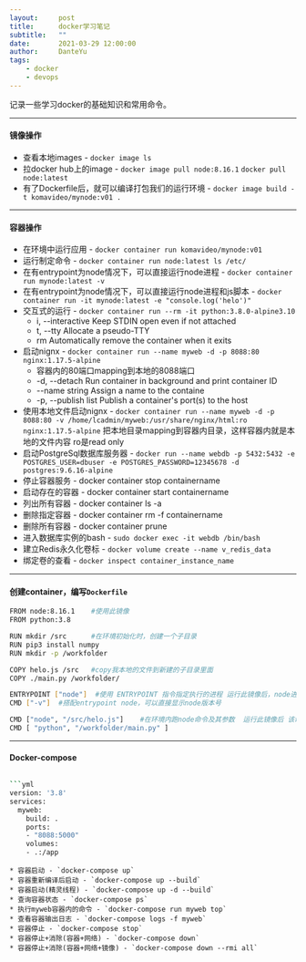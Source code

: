 ```yaml
---
layout:     post
title:      docker学习笔记
subtitle:   ""
date:       2021-03-29 12:00:00
author:     DanteYu
tags:
    - docker	
    - devops
---
```


记录一些学习docker的基础知识和常用命令。

---

#### 镜像操作

* 查看本地images - `docker image ls`
* 拉docker hub上的image - `docker image pull node:8.16.1` `docker pull node:latest`
* 有了Dockerfile后，就可以编译打包我们的运行环境 - `docker image build -t komavideo/mynode:v01 .`  

---

#### 容器操作

* 在环境中运行应用 - `docker container run komavideo/mynode:v01`
* 运行制定命令 - `docker container run node:latest ls /etc/` 
* 在有entrypoint为node情况下，可以直接运行node进程 - `docker container run mynode:latest -v`
* 在有entrypoint为node情况下，可以直接运行node进程和js脚本 - `docker container run -it mynode:latest -e "console.log('helo')"`
* 交互式的运行 - `docker container run --rm -it python:3.8.0-alpine3.10`
	* i, --interactive  Keep STDIN open even if not attached
	* t, --tty   Allocate a pseudo-TTY
	* rm Automatically remove the container when it exits
* 启动nignx - `docker container run --name myweb -d -p 8088:80 nginx:1.17.5-alpine`
	* 容器内的80端口mapping到本地的8088端口
	* -d, --detach	Run container in background and print container ID
	* --name string	Assign a name to the containe
	* -p, --publish list	Publish a container's port(s) to the host
* 使用本地文件启动nignx - `docker container run --name myweb -d -p 8088:80 -v /home/lcadmin/myweb:/usr/share/nginx/html:ro nginx:1.17.5-alpine` 把本地目录mapping到容器内目录，这样容器内就是本地的文件内容 ro是read only
* 启动PostgreSql数据库服务器 - `docker run --name webdb -p 5432:5432 -e POSTGRES_USER=dbuser -e POSTGRES_PASSWORD=12345678 -d postgres:9.6.16-alpine`
* 停止容器服务 - docker container stop containername
* 启动存在的容器 - docker container start containername
* 列出所有容器 - docker container ls -a
* 删除指定容器 - docker container rm -f containername
* 删除所有容器 - docker container prune
* 进入数据库实例的bash - `sudo docker exec -it webdb /bin/bash`
* 建立Redis永久化卷标 - `docker volume create --name v_redis_data`
* 绑定卷的查看 - `docker inspect container_instance_name`

---


#### 创建container，编写`Dockerfile`

```bash
FROM node:8.16.1    #使用此镜像
FROM python:3.8

RUN mkdir /src      #在环境初始化时，创建一个子目录
RUN pip3 install numpy
RUN mkdir -p /workfolder

COPY helo.js /src	#copy我本地的文件到新建的子目录里面 
COPY ./main.py /workfolder/

ENTRYPOINT ["node"]  #使用 ENTRYPOINT 指令指定执行的进程 运行此镜像后，node进程就启动好了，可以直接带参数`-v`显示node版本号
CMD ["-v"]	#搭配entrypoint node，可以直接显示node版本号

CMD ["node", "/src/helo.js"]	#在环境内跑node命令及其参数  运行此镜像后 该命令自动运行
CMD [ "python", "/workfolder/main.py" ]

```

---

#### Docker-compose
```bash

```yml
version: '3.8'
services:
  myweb:
    build: .
    ports:
    - "8088:5000"
    volumes:
    - .:/app
```
```
* 容器启动 - `docker-compose up`
* 容器重新编译后启动 - `docker-compose up --build`
* 容器启动(精灵线程) - `docker-compose up -d --build`
* 查询容器状态 - `docker-compose ps`
* 执行myweb容器内的命令 - `docker-compose run myweb top`
* 查看容器输出日志 - `docker-compose logs -f myweb`
* 容器停止 - `docker-compose stop`
* 容器停止+消除(容器+网络) - `docker-compose down`
* 容器停止+消除(容器+网络+镜像) - `docker-compose down --rmi all`


	
